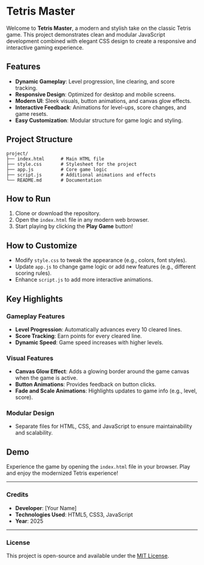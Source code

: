 
# Tetris Master

Welcome to **Tetris Master**, a modern and stylish take on the classic Tetris game. This project demonstrates clean and modular JavaScript development combined with elegant CSS design to create a responsive and interactive gaming experience.

## Features

- **Dynamic Gameplay**: Level progression, line clearing, and score tracking.
- **Responsive Design**: Optimized for desktop and mobile screens.
- **Modern UI**: Sleek visuals, button animations, and canvas glow effects.
- **Interactive Feedback**: Animations for level-ups, score changes, and game resets.
- **Easy Customization**: Modular structure for game logic and styling.

## Project Structure

```
project/
├── index.html      # Main HTML file
├── style.css       # Stylesheet for the project
├── app.js          # Core game logic
├── script.js       # Additional animations and effects
└── README.md       # Documentation
```

## How to Run

1. Clone or download the repository.
2. Open the `index.html` file in any modern web browser.
3. Start playing by clicking the **Play Game** button!

## How to Customize

- Modify `style.css` to tweak the appearance (e.g., colors, font styles).
- Update `app.js` to change game logic or add new features (e.g., different scoring rules).
- Enhance `script.js` to add more interactive animations.

## Key Highlights

### Gameplay Features
- **Level Progression**: Automatically advances every 10 cleared lines.
- **Score Tracking**: Earn points for every cleared line.
- **Dynamic Speed**: Game speed increases with higher levels.

### Visual Features
- **Canvas Glow Effect**: Adds a glowing border around the game canvas when the game is active.
- **Button Animations**: Provides feedback on button clicks.
- **Fade and Scale Animations**: Highlights updates to game info (e.g., level, score).

### Modular Design
- Separate files for HTML, CSS, and JavaScript to ensure maintainability and scalability.

## Demo

Experience the game by opening the `index.html` file in your browser. Play and enjoy the modernized Tetris experience!

---

### Credits
- **Developer**: [Your Name]
- **Technologies Used**: HTML5, CSS3, JavaScript
- **Year**: 2025

---

### License
This project is open-source and available under the [MIT License](https://opensource.org/licenses/MIT).
